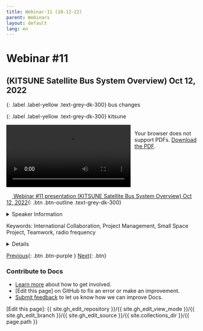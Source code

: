 ```yaml
---
title: Webinar-11 (10-12-22)
parent: Webinars
layout: default
lang: en
---
```


# Webinar #11
## (KITSUNE Satellite Bus System Overview) Oct 12, 2022

{: .label .label-yellow .text-grey-dk-300}
bus changes

{: .label .label-yellow .text-grey-dk-300}
kitsune

<div style="display: flex; gap: 10px; align-items: flex-start;">
  <!-- Video Section -->
  <div style="flex: 2; max-width: 66%;">
    <video controls width="100%" height="auto">
      <source src="https://birds-project.com/open-source/video/birds_bus_opensource_webinar_11.mp4" type="video/mp4">
      Your browser does not support the video tag.
    </video>
  </div>

  <!-- Chat Section -->
  <div style="flex: 1; max-width: 33%;">
    <object 
      data="https://birds-project.com/open-source/pdf/BIRDS_BUS_Opensource_11_chat.pdf" 
      width="100%" 
      height="275px">
      <p>Your browser does not support PDFs. <a href="https://birds-project.com/open-source/pdf/BIRDS_BUS_Opensource_11_chat.pdf">Download the PDF</a>.</p>
    </object>
  </div>
</div>


<!-- Download Presentation -->
[<img src="https://raw.githubusercontent.com/FortAwesome/Font-Awesome/6.x/svgs/regular/circle-down.svg" width="15" height="15"> Webinar #11 presentation (KITSUNE Satellite Bus System Overview) Oct 12, 2022](https://birds-project.com/open-source/pdf/20221012_BIRDS_BUS_Open-Source_Webinar_KITSUNE_overview.pdf){: .btn .btn-outline .text-grey-dk-300}


<details markdown="block">
<summary>Speaker Information</summary>
XXX  talked about XXX in his presentation titled "XXX".
**Necmi Cihan ORGER**, an assistant Professor at Kyutech (from Turkey) and project manager for the KITSUNE satellite.
</details>

Keywords: International Collaboration, Project Management, Small Space Project, Teamwork, radio frequency

<details markdown="block">
<summary>Details</summary>
**Necmi Cihan ORGER** discussed the KITSUNE Satellite Bus System and the payloads in his presentation titled **"KITSUNE Satellite Bus System Overview.""*

The KITSUNE Satellite is a 6U satellite. It has two key segments:
* Amateur radio frequency controlled segment
* Non-amateur radio frequency controlled segment



</details>

[Previous]({{site.url}}/resources/webinars/webinar-10/){: .btn .btn-purple }
[Next]({{site.url}}/resources/webinars/webinar-12/){: .btn}


### Contribute to Docs
- [Learn more] about how to get involved.
- [Edit this page] on GitHub to fix an error or make an improvement.
- [Submit feedback] to let us know how we can improve Docs.


[Submit feedback]: https://github.com/BIRDSOpenSource/BIRDSOpenSource.github.io/issues/new?template=Blank+issue
[Learn more]: {{site.url}}/contribute.hmtl
[Edit this page]:  {{ site.gh_edit_repository }}/{{ site.gh_edit_view_mode }}/{{ site.gh_edit_branch }}/{{ site.gh_edit_source }}/{{ site.collections_dir }}/{{ page.path }}
